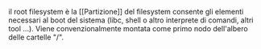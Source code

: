 il root filesystem è la [[Partizione]] del filesystem consente gli elementi necessari al boot del sistema (libc, shell o altro interprete di comandi, altri tool ...).
Viene convenzionalmente montata come primo nodo dell'albero delle cartelle "/".